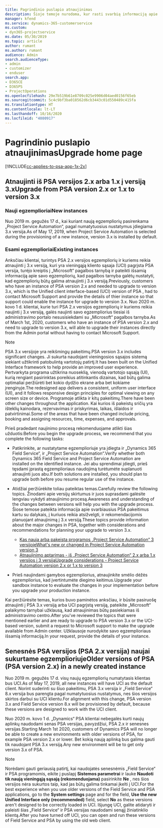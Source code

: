 ```yaml
---
title: Pagrindinio puslapio atnaujinimas
description: Šioje temoje nurodoma, kur rasti svarbią informaciją apie naujas ir pakeistas „Dynamics 365 Project Service Automation“ funkcijas bei naujinimo į naujausią versiją procesą.
manager: kfend
ms.service: dynamics-365-customerservice
ms.custom:
- dyn365-projectservice
ms.date: 05/30/2019
ms.topic: article
author: rumant
ms.author: rumant
audience: Admin
search.audienceType:
- admin
- customizer
- enduser
search.app:
- D365CE
- D365PS
- ProjectOperations
ms.openlocfilehash: 29e7b519b61e8709c025e9906d04aed0156f65eb
ms.sourcegitcommit: 5c4c9bf3ba018562d6cb3443c01d550489c415fa
ms.translationtype: HT
ms.contentlocale: lt-LT
ms.lasthandoff: 10/16/2020
ms.locfileid: "4080917"
---
```

# <a name="upgrade-home-page"></a><span data-ttu-id="9e7d8-103">Pagrindinio puslapio atnaujinimas</span><span class="sxs-lookup"><span data-stu-id="9e7d8-103">Upgrade home page</span></span>

[!INCLUDE[cc-applies-to-psa-app-1x-2x](../includes/cc-applies-to-psa-app-1x-2x.md)]

## <a name="upgrade-from-psa-version-2x-or-1x-to-version-3x"></a><span data-ttu-id="9e7d8-104">Atnaujinti iš PSA versijos 2.x arba 1.x į versiją 3.x</span><span class="sxs-lookup"><span data-stu-id="9e7d8-104">Upgrade from PSA version 2.x or 1.x to version 3.x</span></span>

### <a name="new-instances"></a><span data-ttu-id="9e7d8-105">Nauji egzemplioriai</span><span class="sxs-lookup"><span data-stu-id="9e7d8-105">New instances</span></span>

<span data-ttu-id="9e7d8-106">Nuo 2019 m. gegužės 17 d., kai kuriant naują egzempliorių pasirenkama „Project Service Automation“, pagal numatytuosius nustatymus įdiegiama 3.x versija.</span><span class="sxs-lookup"><span data-stu-id="9e7d8-106">As of May 17, 2019, when Project Service Automation is selected during the provisioning of a new instance, version 3.x is installed by default.</span></span>

### <a name="existing-instances"></a><span data-ttu-id="9e7d8-107">Esami egzemplioriai</span><span class="sxs-lookup"><span data-stu-id="9e7d8-107">Existing instances</span></span>

<span data-ttu-id="9e7d8-108">Anksčiau klientai, turintys PSA 2.x versijos egzempliorių ir kuriems reikia atnaujinti į 3.x versiją, kuri yra vieningąją kliento sąsaja (UCI) pagrįsta PSA versija, turėjo kreiptis į „Microsoft“ pagalbos tarnybą ir pateikti išsamią informaciją apie savo egzempliorių, kad pagalbos tarnyba galėtų nustatyti, kad egzempliorių būtų galima atnaujinti į 3.x versiją.</span><span class="sxs-lookup"><span data-stu-id="9e7d8-108">Previously, customers who have an instance of PSA version 2.x and needed to upgrade to version 3.x, which is the Unified client interface-based (UCI) version of PSA , had to contact Microsoft Support and provide the details of thier instance so that support could enable the instance for upgrade to version 3.x.</span></span> <span data-ttu-id="9e7d8-109">Nuo 2020 m. kovo 1 d. klientai, kurie turi PSA 2.x versijos egzempliorių ir kuriems reikia naujinti į 3.x versiją, galės naujinti savo egzempliorius tiesiai iš administravimo portalo nesusisiekdami su „Microsoft“ pagalbos tarnyba.</span><span class="sxs-lookup"><span data-stu-id="9e7d8-109">As of March 1st, 2020, customers who have an instance of PSA version 2.x and need to upgrade to version 3.x, will able to upgrade their instances directly from the Admin portal without having to contact Microsoft Support.</span></span>  

> [!NOTE]
> <span data-ttu-id="9e7d8-110">PSA 3.x versijoje yra reikšmingų pakeitimų.</span><span class="sxs-lookup"><span data-stu-id="9e7d8-110">PSA version 3.x includes significant changes.</span></span> <span data-ttu-id="9e7d8-111">Ji sukurta naudojant vieningosios sąsajos sistemą siekiant užtikrinti patobulintą vartotojų patirtį.</span><span class="sxs-lookup"><span data-stu-id="9e7d8-111">It has been built on the Unified Interface framework to help provide an improved user experience.</span></span> <span data-ttu-id="9e7d8-112">Pertvarkyta programa užtikrina nuoseklią, vienodą vartotojo sąsają (UI), kurią rengiant pasirinktas poreikius atitinkantis dizainas, kad būtų galima optimaliai peržiūrėti bet kokio dydžio ekrane arba bet kokiame įrenginyje.</span><span class="sxs-lookup"><span data-stu-id="9e7d8-112">The redesigned app delivers a consistent, uniform user interface (UI), and it follows responsive design principles for optimal viewing on any screen size or device.</span></span> <span data-ttu-id="9e7d8-113">Programoje atlikta ir kitų pakeitimų.</span><span class="sxs-lookup"><span data-stu-id="9e7d8-113">There have been other changes throughout the application.</span></span> <span data-ttu-id="9e7d8-114">Kai kurios iš pakeistų sričių yra išteklių kainodara, rezervavimas ir priskyrimas, laikas, išlaidos ir patvirtinimai.</span><span class="sxs-lookup"><span data-stu-id="9e7d8-114">Some of the areas that have been changed include pricing, booking and assigning resources, time, expenses, and approvals.</span></span>

<span data-ttu-id="9e7d8-115">Prieš pradedant naujinimo procesą rekomenduojame atlikti šias užduotis:</span><span class="sxs-lookup"><span data-stu-id="9e7d8-115">Before you begin the upgrade process, we recommend that you complete the following tasks:</span></span>

- <span data-ttu-id="9e7d8-116">Patikrinkite, ar nustatytame egzemplioriuje yra įdiegta ir „Dynamics 365 Field Service“, ir „Project Service Automation“.</span><span class="sxs-lookup"><span data-stu-id="9e7d8-116">Verify whether both Dynamics 365 Field Service and Project Service Automation are installed on the identified instance.</span></span> <span data-ttu-id="9e7d8-117">Jei abu sprendimai įdiegti, prieš tęsdami įprastą egzemplioriaus naudojimą turėtumėte suplanuoti atnaujinti juos abu.</span><span class="sxs-lookup"><span data-stu-id="9e7d8-117">If both solutions are installed, you should plan to upgrade both before you resume regular use of the instance.</span></span>
- <span data-ttu-id="9e7d8-118">Atidžiai peržiūrėkite toliau pateiktas temas.</span><span class="sxs-lookup"><span data-stu-id="9e7d8-118">Carefully review the following topics.</span></span> <span data-ttu-id="9e7d8-119">Žinodami apie versijų skirtumus ir juos suprasdami galėsite lengviau vykdyti atnaujinimo procesą.</span><span class="sxs-lookup"><span data-stu-id="9e7d8-119">Awareness and understanding of the changes between versions will help you with the upgrade process.</span></span> <span data-ttu-id="9e7d8-120">Šiose temose pateikta informacija apie svarbiausius PSA pakeitimus kartu su dalykais, į kuriuos reikia atsižvelgti, ir rekomendacijomis planuojant atnaujinimą į 3.x versiją.</span><span class="sxs-lookup"><span data-stu-id="9e7d8-120">These topics provide information about the major changes in PSA, together with considerations and recommendations for planning your upgrade to version 3.x.</span></span>

    - [<span data-ttu-id="9e7d8-121">Kas nauja arba pakeista programos „Project Service Automation“ 3 versijoje</span><span class="sxs-lookup"><span data-stu-id="9e7d8-121">What's new or changed in Project Service Automation version 3</span></span>](whats-new-changed-v3.md)
    - [<span data-ttu-id="9e7d8-122">Atnaujinimo aptarimas - iš „Project Service Automation“ 2.x arba 1.x versijos į 3 versiją</span><span class="sxs-lookup"><span data-stu-id="9e7d8-122">Upgrade considerations - Project Service Automation version 2.x or 1.x to version 3</span></span>](upgrade-v3.md)

- <span data-ttu-id="9e7d8-123">Prieš naujindami gamybos egzempliorius, atnaujinkite smėlio dėžės egzempliorius, kad įvertintumėte diegimo keitimus.</span><span class="sxs-lookup"><span data-stu-id="9e7d8-123">Upgrade your sandbox instance to evaluate the changes in your implementation before you upgrade your production instance.</span></span>

<span data-ttu-id="9e7d8-124">Kai peržiūrėsite temas, kurios buvo paminėtos anksčiau, ir būsite pasiruošę atnaujinti į PSA 3.x versiją arba UCI pagrįstą versiją, pateikite „Microsoft“ palaikymo tarnybai užklausą, kad atnaujinimas būtų pasiekiamas iš administravimo centro.</span><span class="sxs-lookup"><span data-stu-id="9e7d8-124">After you've reviewed the topics that were mentioned earlier and are ready to upgrade to PSA version 3.x or the UCI-based version, submit a request to Microsoft support to make the upgrade available from Admin center.</span></span> <span data-ttu-id="9e7d8-125">Užklausoje nurodykite savo egzemplioriaus išsamią informaciją.</span><span class="sxs-lookup"><span data-stu-id="9e7d8-125">In your request, provide the details of your instance.</span></span>

## <a name="older-versions-of-psa-psa-version-2x-in-a-newly-created-instance"></a><span data-ttu-id="9e7d8-126">Senesnės PSA versijos (PSA 2.x versija) naujai sukurtame egzemplioriuje</span><span class="sxs-lookup"><span data-stu-id="9e7d8-126">Older versions of PSA (PSA version 2.x) in a newly created instance</span></span>

<span data-ttu-id="9e7d8-127">Nuo 2019 m. gegužės 17 d. visų naujų egzempliorių numatytasis klientas bus UCI.</span><span class="sxs-lookup"><span data-stu-id="9e7d8-127">As of May 17, 2019, all new instances will have UCI as the default client.</span></span> <span data-ttu-id="9e7d8-128">Norint suderinti su šiuo pakeitimu, PSA 3.x versija ir „Field Service“ 8.x versija bus parengta pagal numatytuosius nustatymus, nes šios versijos skirtos darbui su UCI klientu.</span><span class="sxs-lookup"><span data-stu-id="9e7d8-128">For alignment with this change, PSA version 3.x and Field Service version 8.x will be provisioned by default, because these versions are designed to work with the UCI client.</span></span>

<span data-ttu-id="9e7d8-129">Nuo 2020 m. kovo 1 d. „Dynamics“ PSA klientai nebegalės kurti naujų aplinkų naudodami senas PSA versijas, pavyzdžiui, PSA 2.x ir senesnes versijas.</span><span class="sxs-lookup"><span data-stu-id="9e7d8-129">Starting March 1st 2020, customers of Dynamics PSA will no longer be able to create a new environments with older versions of PSA, for example PSA version 2.x or lower.</span></span> <span data-ttu-id="9e7d8-130">Bet kokią naują aplinką bus galima gauti tik naudojant PSA 3.x versiją.</span><span class="sxs-lookup"><span data-stu-id="9e7d8-130">Any new environment will be to get only version 3.x of PSA.</span></span>

> [!NOTE]
> <span data-ttu-id="9e7d8-131">Norėdami gauti geriausią patirtį, kai naudojatės senesnėmis „Field Service“ ir PSA programomis, eikite į puslapį **Sistemos parametrai** ir lauke **Naudoti tik naują vieningąją sąsają (rekomenduojama)** pasirinkite **Ne** , nes šios versijos nėra sukurtos taip, kad jas būtų galima tinkamai įkelti į UCI.</span><span class="sxs-lookup"><span data-stu-id="9e7d8-131">For the best experience when you use older versions of the Field Service and PSA applications, go to the **System settings** page and for the field, **Use the new Unified Interface only (recommended)** field, select **No** as these versions aren't designed to be correctly loaded in UCI.</span></span> <span data-ttu-id="9e7d8-132">Išjungę UCI, galite atidaryti ir paleisti šias „Field Service“ ir PSA versijas naudodami senąjį žiniatinklio klientą.</span><span class="sxs-lookup"><span data-stu-id="9e7d8-132">After you have turned off UCI, you can open and run these versions of Field Service and PSA by using the old web client.</span></span> 
